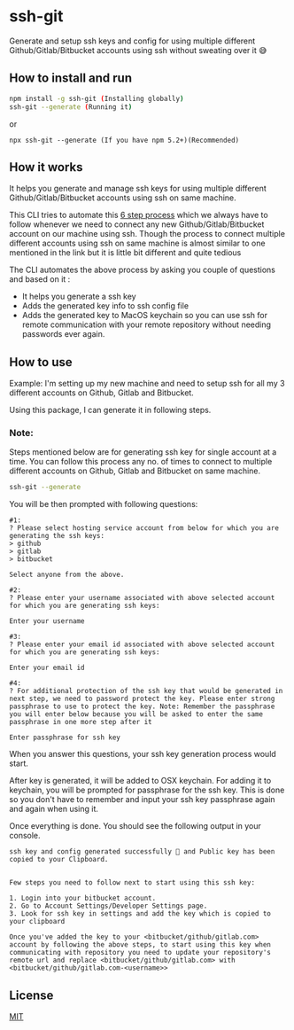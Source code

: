 # ssh-git

Generate and setup ssh keys and config for using multiple different Github/Gitlab/Bitbucket accounts using ssh without sweating over it 😅

## How to install and run

```sh
npm install -g ssh-git (Installing globally)
ssh-git --generate (Running it)
```

or

```
npx ssh-git --generate (If you have npm 5.2+)(Recommended)
```

## How it works

It helps you generate and manage ssh keys for using multiple different Github/Gitlab/Bitbucket accounts using ssh on same machine.

This CLI tries to automate this [6 step process](https://help.github.com/en/articles/connecting-to-github-with-ssh) which we always have to follow whenever we need to connect any new Github/Gitlab/Bitbucket account on our machine using ssh.
Though the process to connect multiple different accounts using ssh on same machine is almost similar to one mentioned in the link but it is little bit different and quite tedious

The CLI automates the above process by asking you couple of questions and based on it :

- It helps you generate a ssh key
- Adds the generated key info to ssh config file
- Adds the generated key to MacOS keychain so you can use ssh for remote communication with your remote repository without needing passwords ever again.

## How to use

Example:
I'm setting up my new machine and need to setup ssh for all my 3 different accounts on Github, Gitlab and Bitbucket.

Using this package, I can generate it in following steps.

### Note:

Steps mentioned below are for generating ssh key for single account at a time. You can follow this process any no. of times to connect to multiple different accounts on Github, Gitlab and Bitbucket on same machine.

```sh
ssh-git --generate
```

You will be then prompted with following questions:

```
#1:
? Please select hosting service account from below for which you are generating the ssh keys:
> github
> gitlab
> bitbucket

Select anyone from the above.

#2:
? Please enter your username associated with above selected account for which you are generating ssh keys:

Enter your username

#3:
? Please enter your email id associated with above selected account for which you are generating ssh keys:

Enter your email id

#4:
? For additional protection of the ssh key that would be generated in next step, we need to password protect the key. Please enter strong passphrase to use to protect the key. Note: Remember the passphrase you will enter below because you will be asked to enter the same passphrase in one more step after it

Enter passphrase for ssh key

```

When you answer this questions, your ssh key generation process would start.

After key is generated, it will be added to OSX keychain. For adding it to keychain, you will be prompted for passphrase for the ssh key. This is done so you don't have to remember and input your ssh key passphrase again and again when using it.

Once everything is done. You should see the following output in your console.

```
ssh key and config generated successfully 🎉 and Public key has been copied to your Clipboard.


Few steps you need to follow next to start using this ssh key:

1. Login into your bitbucket account.
2. Go to Account Settings/Developer Settings page.
3. Look for ssh key in settings and add the key which is copied to your clipboard

Once you've added the key to your <bitbucket/github/gitlab.com> account by following the above steps, to start using this key when communicating with repository you need to update your repository's remote url and replace <bitbucket/github/gitlab.com> with <bitbucket/github/gitlab.com-<username>>

```

## License

[MIT](https://github.com/punitda/ssh-git/blob/develop/LICENSE)

```

```
